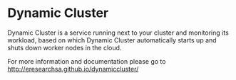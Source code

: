 Dynamic Cluster
==============

Dynamic Cluster is a service running next to your cluster and monitoring its workload, based on which Dynamic Cluster automatically starts up and shuts down worker nodes in the cloud.

For more information and documentation please go to http://eresearchsa.github.io/dynamiccluster/


